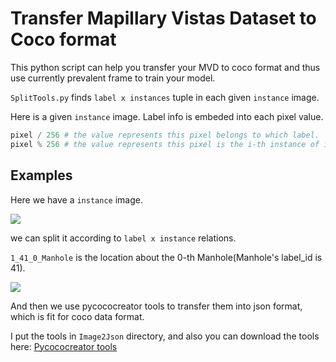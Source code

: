 # Transfer Mapillary Vistas Dataset to Coco format

This python script can help you transfer your MVD to coco format and thus use currently prevalent frame to train your model.

`SplitTools.py` finds `label x instances` tuple in each given `instance` image.

Here is a given `instance` image. Label info is embeded into each pixel value.

```python
pixel / 256 # the value represents this pixel belongs to which label.
pixel % 256 # the value represents this pixel is the i-th instance of its label.
```

## Examples

Here we have a `instance` image.

![](https://ws2.sinaimg.cn/large/006tKfTcly1ft2l171m14j31kw16o0tr.jpg)

we can split it according to `label x instance` relations.

`1_41_0_Manhole` is the location about the 0-th Manhole(Manhole's label_id is 41).

![](https://ws2.sinaimg.cn/large/006tKfTcly1ft2l70ay7bj31je144760.jpg)

And then we use pycococreator tools to transfer them into json format, which is fit for coco data format.

I put the tools in `Image2Json` directory, and also you can download the tools here: [Pycococreator tools](https://github.com/waspinator/pycococreator)





